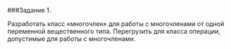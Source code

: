 ###Задание 1.

Разработать класс «многочлен» для работы с многочленами от одной переменной вещественного типа. 
Перегрузить для класса операции, допустимые для работы с многочленами.
